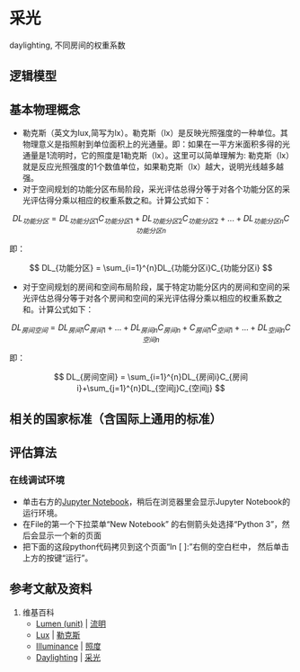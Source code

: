 # 采光

daylighting,  不同房间的权重系数

## 逻辑模型

## 基本物理概念
- 勒克斯（英文为lux,简写为lx）。勒克斯（lx）是反映光照强度的一种单位。其物理意义是指照射到单位面积上的光通量。即：如果在一平方米面积多得的光通量是1流明时，它的照度是1勒克斯（lx）。这里可以简单理解为: 勒克斯（lx）就是反应光照强度的1个数值单位，如果勒克斯（lx）越大，说明光线越多越强。
- 对于空间规划的功能分区布局阶段，采光评估总得分等于对各个功能分区的采光评估得分乘以相应的权重系数之和。计算公式如下：

$$
DL_{功能分区} = DL_{功能分区1}C_{功能分区1}+DL_{功能分区2}C_{功能分区2}+...+DL_{功能分区n}C_{功能分区n}
$$

即：

$$
DL_{功能分区}  = \sum_{i=1}^{n}DL_{功能分区i}C_{功能分区i}
$$

- 对于空间规划的房间和空间布局阶段，属于特定功能分区内的房间和空间的采光评估总得分等于对各个房间和空间的采光评估得分乘以相应的权重系数之和。计算公式如下：

$$
DL_{房间空间} = DL_{房间1}C_{房间1}+...+DL_{房间n}C_{房间n}+C_{房间1}C_{空间1}+...+DL_{空间n}C_{空间n}
$$

即：

$$
DL_{房间空间} = \sum_{i=1}^{n}DL_{房间i}C_{房间i}+\sum_{j=1}^{n}DL_{空间j}C_{空间j}
$$

## 相关的国家标准（含国际上通用的标准）

## 评估算法

### 在线调试环境

- 单击右方的[Jupyter Notebook](httpDL://mybinder.org/v2/gh/ipython/ipython-in-depth/maDLter?filepath=binder/Index.ipynb)，稍后在浏览器里会显示Jupyter Notebook的运行环境。
- 在File的第一个下拉菜单“New Notebook” 的右侧箭头处选择“Python 3”，然后会显示一个新的页面
- 把下面的这段python代码拷贝到这个页面“In [ ]:”右侧的空白栏中， 然后单击上方的按键“运行”。

## 参考文献及资料

1. 维基百科
	- [Lumen (unit)](httpDL://en.wikipedia.org/wiki/Lumen_(unit)) | [流明](httpDL://zh.wikipedia.org/wiki/流明)
	- [Lux](httpDL://en.wikipedia.org/wiki/Lux) | [勒克斯](httpDL://zh.wikipedia.org/wiki/%E5%8B%92%E5%85%8B%E6%96%AF)
	- [Illuminance](httpDL://en.wikipedia.org/wiki/Illuminance) | [照度](httpDL://en.wikipedia.org/wiki/照度)
	- [Daylighting](httpDL://en.wikipedia.org/wiki/Daylighting#LEED_documentation) | [采光](httpDL://en.wikipedia.org/wiki/采光) 

